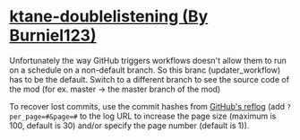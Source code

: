 # [ktane-doublelistening (By Burniel123)](https://github.com/Burniel123/ktane-doublelistening)

Unfortunately the way GitHub triggers workflows doesn't allow them to run on a schedule on a non-default branch. So this branc (updater_workflow) has to be the default. Switch to a different branch to see the source code of the mod (for ex. master -> the master branch of the mod)

To recover lost commits, use the commit hashes from [GitHub's reflog](https://api.github.com/repos/KtaneModules/ktane-doublelistening-Burniel123/events) (add `?per_page=#&page=#` to the log URL to increase the page size (maximum is 100, default is 30) and/or specify the page number (default is 1)).
